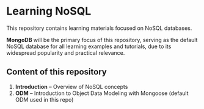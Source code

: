 # Learning NoSQL

This repository contains learning materials focused on NoSQL databases.

**MongoDB** will be the primary focus of this repository, serving as the default NoSQL database for all learning examples and tutorials, due to its widespread popularity and practical relevance.

## Content of this repository

1. **Introduction** – Overview of NoSQL concepts
2. **ODM** – Introduction to Object Data Modeling with Mongoose (default ODM used in this repo)
